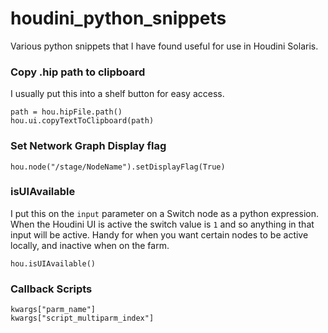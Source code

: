 # houdini_python_snippets
Various python snippets that I have found useful for use in Houdini Solaris.

### Copy .hip path to clipboard
I usually put this into a shelf button for easy access.
```
path = hou.hipFile.path()
hou.ui.copyTextToClipboard(path)
```

### Set Network Graph Display flag
```
hou.node("/stage/NodeName").setDisplayFlag(True)
```

### isUIAvailable
I put this on the `input` parameter on a Switch node as a python expression. When the Houdini UI is active the switch value is `1` and so anything in that input will be active. Handy for when you want certain nodes to be active locally, and inactive when on the farm.
```
hou.isUIAvailable()
```

### Callback Scripts
```
kwargs["parm_name"]
kwargs["script_multiparm_index"]
```

